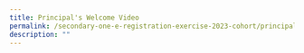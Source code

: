 ```yaml
---
title: Principal's Welcome Video
permalink: /secondary-one-e-registration-exercise-2023-cohort/principals-welcome-video/
description: ""
---
```

